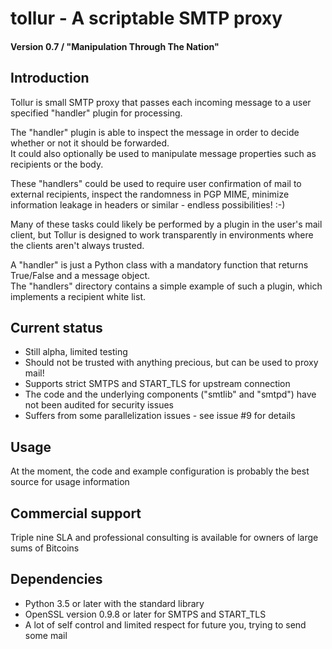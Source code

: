 # tollur - A scriptable SMTP proxy
#### Version 0.7 / "Manipulation Through The Nation"

## Introduction
Tollur is small SMTP proxy that passes each incoming message to a user specified "handler" plugin for processing.  

The "handler" plugin is able to inspect the message in order to decide whether or not it should be forwarded.  
It could also optionally be used to manipulate message properties such as recipients or the body.

These "handlers" could be used to require user confirmation of mail to external recipients, inspect the randomness in PGP MIME, minimize information leakage in headers or similar - endless possibilities! :-)

Many of these tasks could likely be performed by a plugin in the user's mail client, but Tollur is designed to work transparently in environments where the clients aren't always trusted.  

A "handler" is just a Python class with a mandatory function that returns True/False and a message object.  
The "handlers" directory contains a simple example of such a plugin, which implements a recipient white list.  


## Current status
- Still alpha, limited testing
- Should not be trusted with anything precious, but can be used to proxy mail!
- Supports strict SMTPS and START_TLS for upstream connection
- The code and the underlying components ("smtlib" and "smtpd") have not been audited for security issues
- Suffers from some parallelization issues - see issue #9 for details


## Usage
At the moment, the code and example configuration is probably the best source for usage information


## Commercial support
Triple nine SLA and professional consulting is available for owners of large sums of Bitcoins


## Dependencies
- Python 3.5 or later with the standard library
- OpenSSL version 0.9.8 or later for SMTPS and START_TLS
- A lot of self control and limited respect for future you, trying to send some mail
